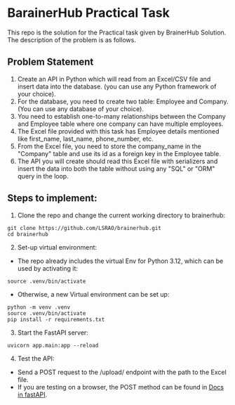 # BarainerHub Practical Task
This repo is the solution for the Practical task given by BrainerHub Solution. The description of the problem is as follows.

## Problem Statement
1. Create an API in Python which will read from an Excel/CSV file and insert
data into the database. (you can use any Python framework of your
choice).
2. For the database, you need to create two table: Employee and Company. (You
can use any database of your choice).
3. You need to establish one-to-many relationships between the Company and
Employee table where one company can have multiple employees.
4. The Excel file provided with this task has Employee details mentioned like
first_name, last_name, phone_number, etc.
5. From the Excel file, you need to store the company_name in the "Company"
table and use its id as a foreign key in the Employee table.
6. The API you will create should read this Excel file with serializers and
insert the data into both the table without using any "SQL" or "ORM" query
in the loop.

## Steps to implement: 
1. Clone the repo and change the current working directory to brainerhub:
```
git clone https://github.com/LSRAO/brainerhub.git
cd brainerhub
```

2. Set-up virtual environment:
  * The repo already includes the virtual Env for Python 3.12, which can be used by activating it:
```
source .venv/bin/activate
```
  * Otherwise, a new Virtual environment can be set up:
```
python -m venv .venv
source .venv/bin/activate
pip install -r requirements.txt
```
3. Start the FastAPI server:
```
uvicorn app.main:app --reload
```
4. Test the API:
* Send a POST request to the /upload/ endpoint with the path to the Excel file.
* If you are testing on a browser, the POST method can be found in [Docs in fastAPI](http://127.0.0.1:8000/docs).
  


